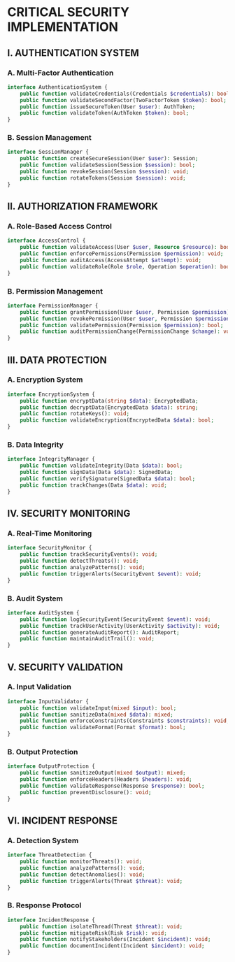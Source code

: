 # CRITICAL SECURITY IMPLEMENTATION

## I. AUTHENTICATION SYSTEM

### A. Multi-Factor Authentication
```php
interface AuthenticationSystem {
    public function validateCredentials(Credentials $credentials): bool;
    public function validateSecondFactor(TwoFactorToken $token): bool;
    public function issueSecureToken(User $user): AuthToken;
    public function validateToken(AuthToken $token): bool;
}
```

### B. Session Management
```php
interface SessionManager {
    public function createSecureSession(User $user): Session;
    public function validateSession(Session $session): bool;
    public function revokeSession(Session $session): void;
    public function rotateTokens(Session $session): void;
}
```

## II. AUTHORIZATION FRAMEWORK

### A. Role-Based Access Control
```php
interface AccessControl {
    public function validateAccess(User $user, Resource $resource): bool;
    public function enforcePermissions(Permission $permission): void;
    public function auditAccess(AccessAttempt $attempt): void;
    public function validateRole(Role $role, Operation $operation): bool;
}
```

### B. Permission Management
```php
interface PermissionManager {
    public function grantPermission(User $user, Permission $permission): void;
    public function revokePermission(User $user, Permission $permission): void;
    public function validatePermission(Permission $permission): bool;
    public function auditPermissionChange(PermissionChange $change): void;
}
```

## III. DATA PROTECTION

### A. Encryption System
```php
interface EncryptionSystem {
    public function encryptData(string $data): EncryptedData;
    public function decryptData(EncryptedData $data): string;
    public function rotateKeys(): void;
    public function validateEncryption(EncryptedData $data): bool;
}
```

### B. Data Integrity
```php
interface IntegrityManager {
    public function validateIntegrity(Data $data): bool;
    public function signData(Data $data): SignedData;
    public function verifySignature(SignedData $data): bool;
    public function trackChanges(Data $data): void;
}
```

## IV. SECURITY MONITORING

### A. Real-Time Monitoring
```php
interface SecurityMonitor {
    public function trackSecurityEvents(): void;
    public function detectThreats(): void;
    public function analyzePatterns(): void;
    public function triggerAlerts(SecurityEvent $event): void;
}
```

### B. Audit System
```php
interface AuditSystem {
    public function logSecurityEvent(SecurityEvent $event): void;
    public function trackUserActivity(UserActivity $activity): void;
    public function generateAuditReport(): AuditReport;
    public function maintainAuditTrail(): void;
}
```

## V. SECURITY VALIDATION

### A. Input Validation
```php
interface InputValidator {
    public function validateInput(mixed $input): bool;
    public function sanitizeData(mixed $data): mixed;
    public function enforceConstraints(Constraints $constraints): void;
    public function validateFormat(Format $format): bool;
}
```

### B. Output Protection
```php
interface OutputProtection {
    public function sanitizeOutput(mixed $output): mixed;
    public function enforceHeaders(Headers $headers): void;
    public function validateResponse(Response $response): bool;
    public function preventDisclosure(): void;
}
```

## VI. INCIDENT RESPONSE

### A. Detection System
```php
interface ThreatDetection {
    public function monitorThreats(): void;
    public function analyzePatterns(): void;
    public function detectAnomalies(): void;
    public function triggerAlerts(Threat $threat): void;
}
```

### B. Response Protocol
```php
interface IncidentResponse {
    public function isolateThread(Threat $threat): void;
    public function mitigateRisk(Risk $risk): void;
    public function notifyStakeholders(Incident $incident): void;
    public function documentIncident(Incident $incident): void;
}
```
